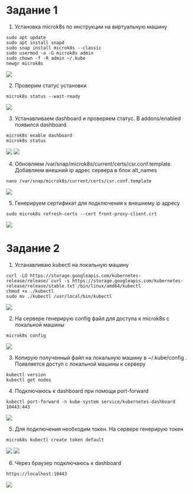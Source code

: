 # Задание 1

1. Установка microk8s по инструкции на виртуальную машину
```
sudo apt update
sudo apt install snapd
sudo snap install microk8s --classic
sudo usermod -a -G microk8s admin
sudo chown -f -R admin ~/.kube
newgr microk8s
```
<image src="image/task-1-1.png">

2. Проверим статус установки
```
microk8s status --wait-ready
```
<image src="image/task-1-2.png">

3. Устанавливаем dashboard и проверяем статус. В addons/enabled появился dashboard.
```
microk8s enable dashboard
microk8s status
```
<image src="image/task-1-3.png">
<image src="image/task-1-4.png">

4. Обновляем /var/snap/microk8s/current/certs/csr.conf.template. Добавляем внешний ip адрес сервера в блок alt_names
```
nano /var/snap/microk8s/current/certs/csr.conf.template
```
<image src="image/task-1-5.png">

5. Генерируем сертификат для подключения к внешнему ip адресу
```
sudo microk8s refresh-certs --cert front-proxy-client.crt
```
<image src="image/task-1-6.png">

# Задание 2

1. Устанавливаю kubectl на локальную машину
```
curl -LO https://storage.googleapis.com/kubernetes-release/release/`curl -s https://storage.googleapis.com/kubernetes-release/release/stable.txt`/bin/linux/amd64/kubectl
chmod +x ./kubectl
sudo mv ./kubectl /usr/local/bin/kubectl
```
<image src="image/task-2-1.png">

2. На сервере генерирую config файл для доступа к microk8s с локальной машины
```
microk8s config
```
<image src="image/task-2-2.png">

3. Копирую полученный файл на локальную машину в ~/.kube/config . Появляется доступ с локальной машины к серверу
```
kubectl version
kubectl get nodes
```
4. Подключаюсь к dashboard при помощи port-forward
```
kubectl port-forward -n kube-system service/kubernetes-dashboard 10443:443
```
<image src="image/task-2-3.png">

5. Для подключения необходим токен. На сервере генерирую токен
```
microk8s kubectl create token default
```
<image src="image/task-2-4.png">
<image src="image/task-2-5.png">

6. Через браузер подключаюсь к dashboard 
```
https://localhost:10443
```
<image src="image/task-2-6.png">
